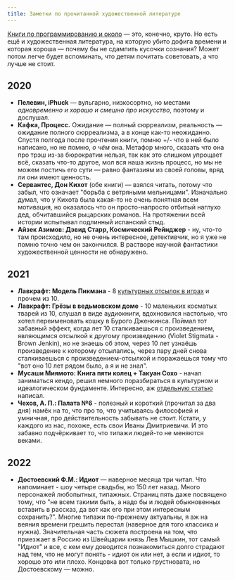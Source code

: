 ```yaml
---
title: Заметки по прочитанной художественной литературе
---
```


[Книги по программированию и около](/2017/06/30/programming-books.html) — это, конечно, круто. Но есть ещё и художественная литература, на которую убито дофига времени и которая хороша — почему бы не сдампить кусочки сознания? Может потом легче будет вспоминать, что детям почитать советовать, а что лучше не стоит.

## 2020

- **Пелевин, iPhuck** — вульгарно, низкосортно, но местами _одновременно и хорошо и смешно про искусство_, поэтому и дослушал.
- **Кафка, Процесс.** Ожидание — полный сюрреализм, реальность — ожидание полного сюрреализма, а в конце как-то неожиданно. Спустя полгода после прочтения книги, помню +/- что в ней было написано, но не помню, _о чём_ она. Метафор много, сказать что она про трэш из-за бюрократии нельзя, так как это слишком упрощает всё, сказать что-то другое, мол вся наша жизнь процесс, но мы не можем постичь его сути — равно фантазиям из своей головы, вряд ли они имеют ценность.
- **Сервантес, Дон Кихот** (обе книги) — взялся читать, потому что забыл, что означает "борьба с ветряными мельницами". Изначально думал, что у Кихота была какая-то не очень понятная всем мотивация, но оказалось что он просто-напросто отбитый наглухо дед, обчитавшийся рыцарских романов. На протяжении всей истории испытывал подлинный испанский стыд.
- **Айзек Азимов: Дэвид Старр, Космический Рейнджер** - ну, что-то там происходило, но не очень интересное, детективчик, но я уже не помню точно чем он закончился. В растворе научной фантастики художественной ценности не обнаружено.

## 2021

- **Лавкрафт: Модель Пикмана** - 8 [культурных отсылок в играх](https://fallout.fandom.com/ru/wiki/Пикман) и прочем из 10.
- **Лавкрафт: Грёзы в ведьмовском доме** - 10 маленьких косматых тварей из 10, слушал в виде аудиокниги, вдохновился настолько, что хотел переименовать кошку в Бурого Дженкинса. Поймал тот забавный эффект, когда лет 10 сталкиваешься с произведением, являющимся отсылкой к другому произведению (Violet Stigmata - Brown Jenkin), но не знаешь об этом, через 10 лет узнаёшь произведение к которому отсылались, через пару дней снова сталкиваешься с произведением-отсылкой и поражаешься тому что "вот оно 10 лет рядом было, а я и не знал".
- **Мусаши Миямото: Книга пяти колец + Такуан Сохо** - начал заниматься кендо, решил немного поразбираться в культурном и идеалогическом фундаменте. Интересно, аж [отдельную статью](/2021/09/13/5-rings.html) написал. 
- **Чехов, А. П.: Палата №6** - полезный и короткий (прочитал за два дня) намёк на то, что про то, что учитываясь философией и умничная, про действительность забывать не стоит. Кстати, у каждого из нас, похоже, есть свои Иваны Дмитриевичи. И это забавно подчёркивает то, что типажи людей-то не меняются веками.

## 2022

- **Достоевский Ф.М.: Идиот** — наверное месяца три читал. Что напоминает - шоу четыре свадьбы, но 150 лет назад. Много персонажей любопытных, типажных. Страниц пять даже посвящено тому, что "не всем такими быть, а надо бы и людей обыкновенных вставить в рассказ, да вот как его при этом интересным сохранить?". Многие типажи по-прежнему актуальны, я аж на веяния времени грешить перестал (наверное для того классика и нужна). Значительная часть сюжета построена на том, что приезжает в Россию из Швейцарии князь Лев Мышкин, тот самый "Идиот" и все, с кем ему доводится познакомиться долго страдают над тем, что не могут понять - идиот он или нет, а если и идиот, то хорошо это или плохо. Концовка вот только грустновата, но Достоевскому — можно.
